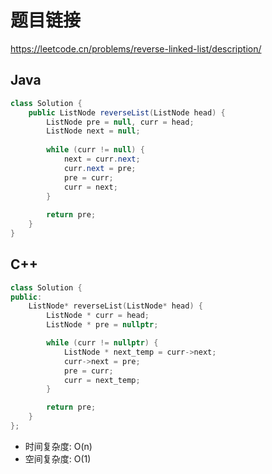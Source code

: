 # 题目链接

https://leetcode.cn/problems/reverse-linked-list/description/

## Java

```java
class Solution {
	public ListNode reverseList(ListNode head) {
		ListNode pre = null, curr = head;
		ListNode next = null;
		
		while (curr != null) {
			next = curr.next;
			curr.next = pre;
            pre = curr;
			curr = next;
		}
		
		return pre;
	}
}
```

## C++

```C++
class Solution {
public:
    ListNode* reverseList(ListNode* head) {
        ListNode * curr = head;
        ListNode * pre = nullptr;

        while (curr != nullptr) {
            ListNode * next_temp = curr->next;
            curr->next = pre;
            pre = curr;
            curr = next_temp;
        }

        return pre;
    }
};
```

- 时间复杂度: O(n)
- 空间复杂度: O(1)
